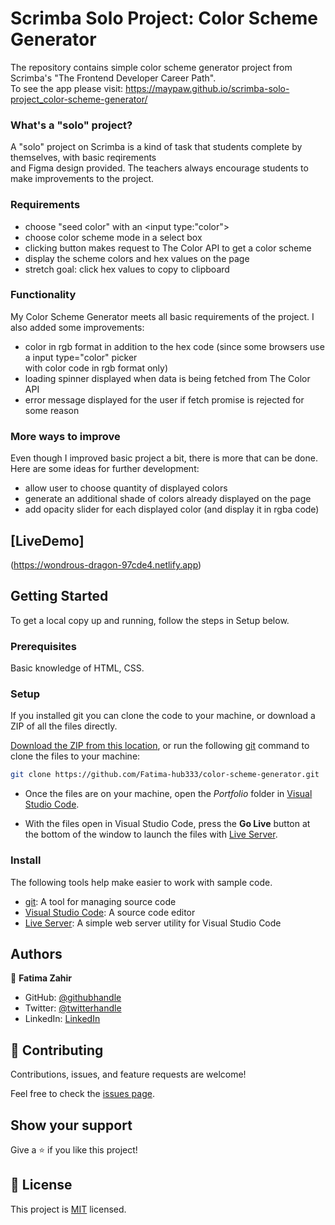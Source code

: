 # Scrimba Solo Project: Color Scheme Generator
The repository contains simple color scheme generator project from Scrimba's "The Frontend Developer Career Path". <br> To see the app please visit: https://maypaw.github.io/scrimba-solo-project_color-scheme-generator/
### What's a "solo" project?
A "solo" project on Scrimba is a kind of task that students complete by themselves, with basic reqirements <br> and Figma design provided. The teachers always encourage students to make improvements to the project.

### Requirements
* choose "seed color" with an <input type:"color">
* choose color scheme mode in a select box
* clicking button makes request to The Color API to get a color scheme
* display the scheme colors and hex values on the page
* stretch goal: click hex values to copy to clipboard

### Functionality
My Color Scheme Generator meets all basic requirements of the project. I also added some improvements:
* color in rgb format in addition to the hex code (since some browsers use a input type="color" picker <br> with color code in rgb format only)
* loading spinner displayed when data is being fetched from The Color API
* error message displayed for the user if fetch promise is rejected for some reason

### More ways to improve
Even though I improved basic project a bit, there is more that can be done. Here are some ideas for further development:
* allow user to choose quantity of displayed colors
* generate an additional shade of colors already displayed on the page
* add opacity slider for each displayed color (and display it in rgba code)

## [LiveDemo] 
(https://wondrous-dragon-97cde4.netlify.app)

## Getting Started
To get a local copy up and running, follow the steps in Setup below.

### Prerequisites
Basic knowledge of HTML, CSS.

### Setup
If you installed git you can clone the code to your machine, or download a ZIP of all the files directly.

[Download the ZIP from this location](https://github.com/Fatima-hub333/color-scheme-generator/archive/refs/heads/main.zip), or run the following [git](https://git-scm.com/downloads) command to clone the files to your machine:

```bash
git clone https://github.com/Fatima-hub333/color-scheme-generator.git
```

- Once the files are on your machine, open the _Portfolio_ folder in [Visual Studio Code](https://code.visualstudio.com/).

- With the files open in Visual Studio Code, press the **Go Live** button at the bottom of the window to launch the files with [Live Server](https://marketplace.visualstudio.com/items?itemName=ritwickdey.LiveServer).

### Install

The following tools help make easier to work with sample code.

- [git](https://git-scm.com/downloads): A tool for managing source code
- [Visual Studio Code](https://code.visualstudio.com/): A source code editor
- [Live Server](https://marketplace.visualstudio.com/items?itemName=ritwickdey.LiveServer): A simple web server utility for Visual Studio Code

## Authors

👤 **Fatima Zahir**

- GitHub: [@githubhandle](https://github.com/Fatima-hub333)
- Twitter: [@twitterhandle](https://twitter.com/Fatima_developr)
- LinkedIn: [LinkedIn](https://www.linkedin.com/in/fatimaa-zahir/)

## 🤝 Contributing

Contributions, issues, and feature requests are welcome!

Feel free to check the [issues page](https://github.com/Fatima-hub333/color-scheme-generator/issues).

## Show your support

Give a ⭐️ if you like this project!


## 📝 License

This project is [MIT](./MIT.md) licensed.